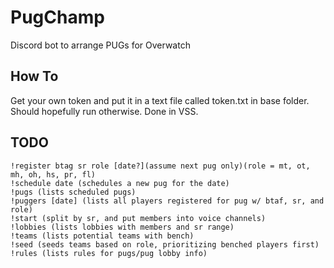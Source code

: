 # PugChamp
Discord bot to arrange PUGs for Overwatch

## How To
Get your own token and put it in a text file called token.txt in base folder. Should hopefully run otherwise. Done in VSS.

## TODO
```
!register btag sr role [date?](assume next pug only)(role = mt, ot, mh, oh, hs, pr, fl)
!schedule date (schedules a new pug for the date)
!pugs (lists scheduled pugs)
!puggers [date] (lists all players registered for pug w/ btaf, sr, and role)
!start (split by sr, and put members into voice channels)
!lobbies (lists lobbies with members and sr range)
!teams (lists potential teams with bench)
!seed (seeds teams based on role, prioritizing benched players first)
!rules (lists rules for pugs/pug lobby info)
```
